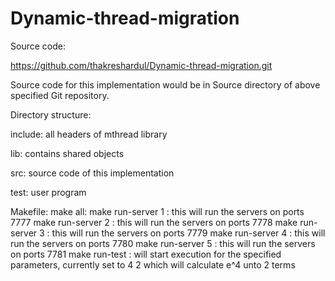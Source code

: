 # Dynamic-thread-migration
Source code: 

https://github.com/thakreshardul/Dynamic-thread-migration.git

Source code for this implementation would be in Source directory of above specified Git repository.

Directory structure:

include: all headers of mthread library

lib: contains shared objects

src: source code of this implementation 

test: user program

Makefile: 
	make all:
	make run-server 1 : this will run the servers on ports 7777
	make run-server 2 : this will run the servers on ports 7778
	make run-server 3 : this will run the servers on ports 7779 
	make run-server 4 : this will run the servers on ports 7780
	make run-server 5 : this will run the servers on ports 7781
	make run-test : will start execution for the specified parameters, 
			currently set to 4 2 which will calculate e^4 unto 2 terms
